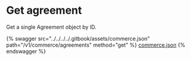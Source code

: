 # Get agreement

Get a single Agreement object by ID.

{% swagger src="../../../../.gitbook/assets/commerce.json" path="/v1/commerce/agreements" method="get" %}
[commerce.json](../../../../.gitbook/assets/commerce.json)
{% endswagger %}
